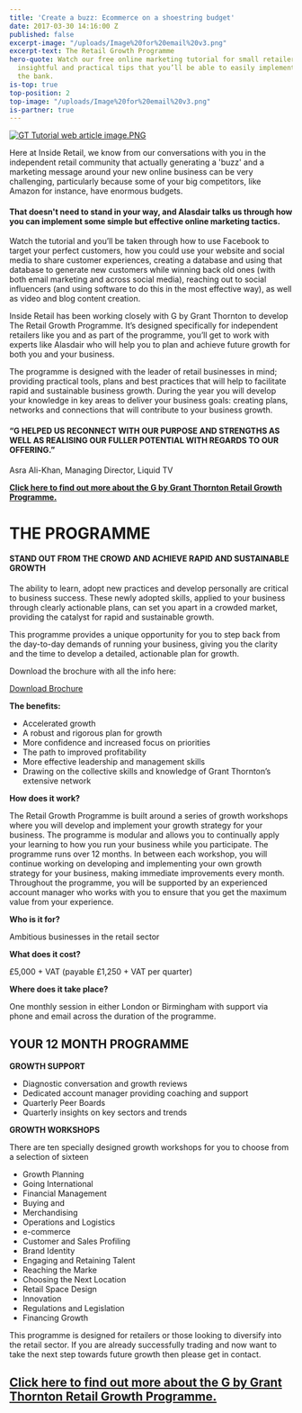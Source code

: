 ```yaml
---
title: 'Create a buzz: Ecommerce on a shoestring budget'
date: 2017-03-30 14:16:00 Z
published: false
excerpt-image: "/uploads/Image%20for%20email%20v3.png"
excerpt-text: The Retail Growth Programme
hero-quote: Watch our free online marketing tutorial for small retailers to discover
  insightful and practical tips that you’ll be able to easily implement without breaking
  the bank.
is-top: true
top-position: 2
top-image: "/uploads/Image%20for%20email%20v3.png"
is-partner: true
---
```


[![GT Tutorial web article image.PNG](/uploads/GT%20Tutorial%20web%20article%20image.PNG)](http://lp.events.ascential.com/GT-Creating-a-Buzz-Video-Form.html)

Here at Inside Retail, we know from our conversations with you in the independent retail community that actually generating a 'buzz' and a marketing message around your new online business can be very challenging, particularly because some of your big competitors, like Amazon for instance, have enormous budgets.

#### **That doesn't need to stand in your way, and Alasdair talks us through how you can implement some simple but effective online marketing tactics.**

Watch the tutorial and you’ll be taken through how to use Facebook to target your perfect customers, how you could use your website and social media to share customer experiences, creating a database and using that database to generate new customers while winning back old ones (with both email marketing and across social media), reaching out to social influencers (and using software to do this in the most effective way), as well as video and blog content creation. 

Inside Retail has been working closely with G by Grant Thornton to develop The Retail Growth Programme. It’s designed specifically for independent retailers like you and as part of the programme, you’ll get to work with experts like Alasdair who will help you to plan and achieve future growth for both you and your business. 

The programme is designed with the leader of retail businesses in mind; providing practical tools, plans and best practices that will help to facilitate rapid and sustainable business growth. During the year you will develop your knowledge in key areas to deliver your business goals: creating plans, networks and connections that will contribute to your business growth.


#### **“G HELPED US RECONNECT WITH OUR PURPOSE AND STRENGTHS AS WELL AS REALISING OUR FULLER POTENTIAL WITH REGARDS TO OUR OFFERING.”**
Asra Ali-Khan,
Managing Director, Liquid TV


**[Click here to find out more about the G by Grant Thornton Retail Growth Programme.](http://lp.events.ascential.com/IR-Client-Forms_Grant-Thornton-Page.html)**


# **THE PROGRAMME**


#### **STAND OUT FROM THE CROWD AND ACHIEVE RAPID AND SUSTAINABLE GROWTH**

The ability to learn, adopt new practices and develop personally are critical to business success. These newly adopted skills, applied to your business through clearly actionable plans, can set you apart in a crowded market, providing the catalyst for rapid and sustainable growth.

This programme provides a unique opportunity for you to step back from the day-to-day demands of running your business, giving you the clarity and the time to develop a detailed, actionable plan for growth.

Download the brochure with all the info here:

<a href="/uploads/Retail%20Growth%20Programme%20A4.pdf" class="button">Download Brochure</a>


**The benefits:**
* Accelerated growth
* A robust and rigorous plan for growth
* More confidence and increased focus on priorities
* The path to improved profitability
* More effective leadership and management skills
* Drawing on the collective skills and knowledge of Grant Thornton’s extensive network


**How does it work?**

The Retail Growth Programme is built around a series of growth workshops where you will develop and implement your growth strategy for your business. The programme is modular and allows you to continually apply your learning to how you run your business while you participate. The programme runs over 12 months. In between each workshop, you will continue working on developing and implementing your own growth strategy for your business, making immediate improvements every month.
Throughout the programme, you will be supported by an experienced account manager who works with you to ensure that you get the maximum value from your experience.

**Who is it for?**

Ambitious businesses in the retail sector

**What does it cost?**

£5,000 + VAT (payable £1,250 + VAT per quarter)

**Where does it take place?**

One monthly session in either London or Birmingham with support via phone and email across the duration of the programme.



## **YOUR 12 MONTH PROGRAMME**



**GROWTH SUPPORT**
* Diagnostic conversation and growth reviews
* Dedicated account manager providing coaching and support
* Quarterly Peer Boards
* Quarterly insights on key sectors and trends

**GROWTH WORKSHOPS**

There are ten specially designed growth workshops for you to choose from a selection of sixteen
* Growth Planning
* Going International
* Financial Management
* Buying and
* Merchandising
* Operations and Logistics
* e-commerce
* Customer and Sales Profiling
* Brand Identity
* Engaging and Retaining Talent
* Reaching the Marke
* Choosing the Next Location
* Retail Space Design
* Innovation
* Regulations and Legislation
* Financing Growth


This programme is designed for retailers or those looking to diversify into the retail sector. If you are already successfully trading and now want to take the next step towards future growth then please get in contact.

## [Click here to find out more about the G by Grant Thornton Retail Growth Programme.](http://lp.events.ascential.com/IR-Client-Forms_Grant-Thornton-Page.html)


